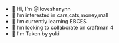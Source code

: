 - 👋 Hi, I’m @Iloveshanynn
- 👀 I’m interested in cars,cats,money,mall
- 🌱 I’m currently learning EBCES
- 💞️ I’m looking to collaborate on craftman 4
- 💖 I'm Taken by yuki
  
<!---
Iloveshanynn/Iloveshanynn is a ✨ special ✨ repository because its `README.md` (this file) appears on your GitHub profile.
You can click the Preview link to take a look at your changes.
--->
